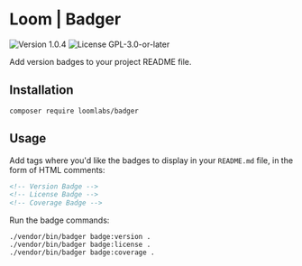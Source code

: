 # Loom | Badger

<p>
<!-- Version Badge -->
<img src="https://img.shields.io/badge/Version-1.0.4-blue" alt="Version 1.0.4">
<!-- License Badge -->
<img src="https://img.shields.io/badge/License-GPL--3.0--or--later-40adbc" alt="License GPL-3.0-or-later">
</p>

Add version badges to your project README file.

## Installation

```shell
composer require loomlabs/badger
```

## Usage

Add tags where you'd like the badges to display in your `README.md` file, in the form of HTML comments:

```markdown
<!-- Version Badge -->
<!-- License Badge -->
<!-- Coverage Badge -->
```

Run the badge commands:

```shell
./vendor/bin/badger badge:version .
./vendor/bin/badger badge:license .
./vendor/bin/badger badge:coverage .
```